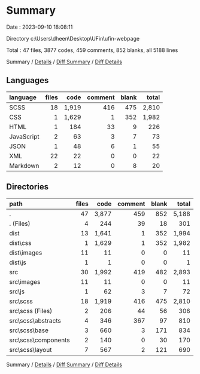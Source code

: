 # Summary

Date : 2023-09-10 18:08:11

Directory c:\\Users\\dheen\\Desktop\\UFin\\ufin-webpage

Total : 47 files,  3877 codes, 459 comments, 852 blanks, all 5188 lines

Summary / [Details](details.md) / [Diff Summary](diff.md) / [Diff Details](diff-details.md)

## Languages
| language | files | code | comment | blank | total |
| :--- | ---: | ---: | ---: | ---: | ---: |
| SCSS | 18 | 1,919 | 416 | 475 | 2,810 |
| CSS | 1 | 1,629 | 1 | 352 | 1,982 |
| HTML | 1 | 184 | 33 | 9 | 226 |
| JavaScript | 2 | 63 | 3 | 7 | 73 |
| JSON | 1 | 48 | 6 | 1 | 55 |
| XML | 22 | 22 | 0 | 0 | 22 |
| Markdown | 2 | 12 | 0 | 8 | 20 |

## Directories
| path | files | code | comment | blank | total |
| :--- | ---: | ---: | ---: | ---: | ---: |
| . | 47 | 3,877 | 459 | 852 | 5,188 |
| . (Files) | 4 | 244 | 39 | 18 | 301 |
| dist | 13 | 1,641 | 1 | 352 | 1,994 |
| dist\\css | 1 | 1,629 | 1 | 352 | 1,982 |
| dist\\images | 11 | 11 | 0 | 0 | 11 |
| dist\\js | 1 | 1 | 0 | 0 | 1 |
| src | 30 | 1,992 | 419 | 482 | 2,893 |
| src\\images | 11 | 11 | 0 | 0 | 11 |
| src\\js | 1 | 62 | 3 | 7 | 72 |
| src\\scss | 18 | 1,919 | 416 | 475 | 2,810 |
| src\\scss (Files) | 2 | 206 | 44 | 56 | 306 |
| src\\scss\\abstracts | 4 | 346 | 367 | 97 | 810 |
| src\\scss\\base | 3 | 660 | 3 | 171 | 834 |
| src\\scss\\components | 2 | 140 | 0 | 30 | 170 |
| src\\scss\\layout | 7 | 567 | 2 | 121 | 690 |

Summary / [Details](details.md) / [Diff Summary](diff.md) / [Diff Details](diff-details.md)